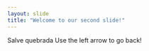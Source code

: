 ```yaml
---
layout: slide
title: "Welcome to our second slide!"
---
```

Salve quebrada
Use the left arrow to go back!
